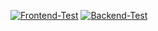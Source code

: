 [![Frontend-Test](https://github.com/QuantumTCode/bio_beta/actions/workflows/frontend_test.yml/badge.svg?branch=main)](https://github.com/QuantumTCode/bio_beta/actions/workflows/frontend_test.yml)         [![Backend-Test](https://github.com/QuantumTCode/bio_beta/actions/workflows/backend_test.yml/badge.svg?branch=main)](https://github.com/QuantumTCode/bio_beta/actions/workflows/backend_test.yml)



